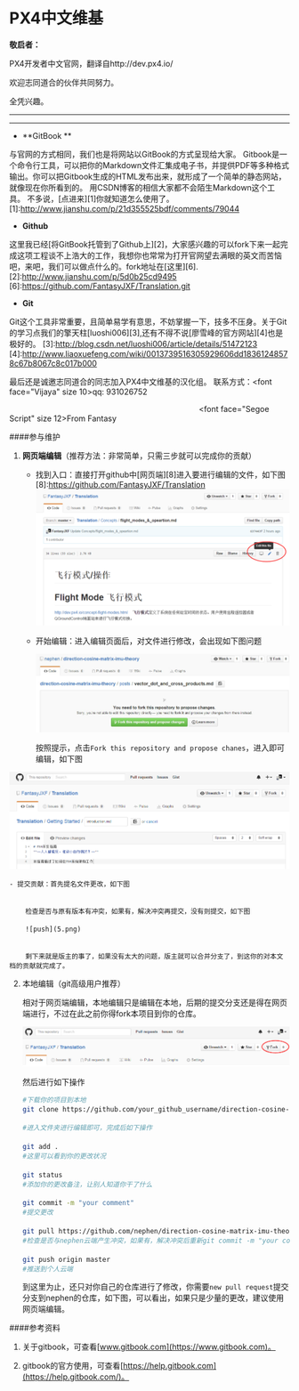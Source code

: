 # PX4中文维基

**敬启者：**

PX4开发者中文官网，翻译自http://dev.px4.io/

欢迎志同道合的伙伴共同努力。

全凭兴趣。


---
---
* **GitBook **

与官网的方式相同，我们也是将网站以GitBook的方式呈现给大家。
Gitbook是一个命令行工具，可以把你的Markdown文件汇集成电子书，并提供PDF等多种格式输出。你可以把Gitbook生成的HTML发布出来，就形成了一个简单的静态网站，就像现在你所看到的。
用CSDN博客的相信大家都不会陌生Markdown这个工具。
不多说，[点进来][1]你就知道怎么使用了。
[1]:http://www.jianshu.com/p/21d355525bdf/comments/79044

* **Github**

这里我已经[将GitBook托管到了Github上][2]，大家感兴趣的可以fork下来一起完成这项工程谈不上浩大的工作，我想你也常常为打开官网望去满眼的英文而苦恼吧，来吧，我们可以做点什么的。fork地址在[这里][6].
[2]:http://www.jianshu.com/p/5d0b25cd9495
[6]:https://github.com/FantasyJXF/Translation.git

* **Git**

Git这个工具非常重要，且简单易学有意思，不妨掌握一下，技多不压身。关于Git的学习点我们的擎天柱[luoshi006][3],还有不得不说[廖雪峰的官方网站][4]也是极好的。
[3]:http://blog.csdn.net/luoshi006/article/details/51472123
[4]:http://www.liaoxuefeng.com/wiki/0013739516305929606dd18361248578c67b8067c8c017b000


最后还是诚邀志同道合的同志加入PX4中文维基的汉化组。
联系方式：<font face="Vijaya" size 10>qq: 931026752</font> 



&emsp; &emsp; &emsp; &emsp; &emsp; &emsp; &emsp; &emsp; &emsp; &emsp; &emsp; &emsp; &emsp; &emsp; &emsp; &emsp; &emsp; &emsp; &emsp; <font face="Segoe Script" size 12>From Fantasy</font> 

 
####参与维护

1. **网页端编辑**（推荐方法：非常简单，只需三步就可以完成你的贡献）

    - 找到入口：直接打开github中[网页端][8]进入要进行编辑的文件，如下图
[8]:https://github.com/FantasyJXF/Translation
	   ![github](1.png)

	    

	  

    - 开始编辑：进入编辑页面后，对文件进行修改，会出现如下图问题

		![fail](2.png)

		按照提示，点击`Fork this repository and propose chanes`，进入即可编辑，如下图
        
![writing](12.png)
		
    - 提交贡献：首先提名文件更改，如下图

    
    	检查是否与原有版本有冲突，如果有，解决冲突再提交，没有则提交，如下图

    	![push](5.png)
        

    	剩下来就是版主的事了，如果没有太大的问题，版主就可以合并分支了，到这你的对本文档的贡献就完成了。

2. 本地编辑（git高级用户推荐）

	相对于网页端编辑，本地编辑只是编辑在本地，后期的提交分支还是得在网页端进行，不过在此之前你得fork本项目到你的仓库。

	![fork](15.png)

	然后进行如下操作
	
	```sh
	#下载你的项目到本地
	git clone https://github.com/your_github_username/direction-cosine-matrix-imu-theory.git

	#进入文件夹进行编辑即可，完成后如下操作

	git add .
	#这里可以看到你的更改状况

	git status
	#添加你的更改备注，让别人知道你干了什么

	git commit -m "your comment"
	#提交更改

	git pull https://github.com/nephen/direction-cosine-matrix-imu-theory.git master
	#检查是否与nephen云端产生冲突，如果有，解决冲突后重新git commit -m "your comment"

	git push origin master
	#推送到个人云端
	```
	到这里为止，还只对你自己的仓库进行了修改，你需要`new pull request`提交分支到nephen的仓库，如下图，可以看出，如果只是少量的更改，建议使用网页端编辑。

	
    
    
####参考资料

1. 关于gitbook，可查看[www.gitbook.com](https://www.gitbook.com)。

2. gitbook的官方使用，可查看[https://help.gitbook.com](https://help.gitbook.com/)。
